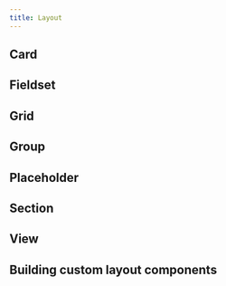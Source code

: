 ```yaml
---
title: Layout
---
```


## Card

## Fieldset

## Grid

## Group

## Placeholder

## Section

## View

## Building custom layout components
